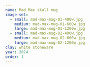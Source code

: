 ```yaml
---
name: Mad Max skull mug
image-set:
  - small: mad-max-mug-01-400w.jpg
    medium: mad-max-mug-01-600w.jpg
    large: mad-max-mug-01-1200w.jpg
  - small: mad-max-mug-02-400w.jpg
    medium: mad-max-mug-02-600w.jpg
    large: mad-max-mug-02-1200w.jpg
clay: white stoneware
year: 2024
order: 1
---
```

